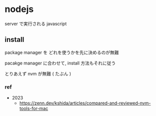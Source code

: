 
# nodejs

server で実行される javascript


## install

package manager を どれを使うかを先に決めるのが無難

pacakge manager に合わせて, install 方法もそれに従う

とりあえず nvm が無難 ( たぶん )


### ref

- 2023
  - https://zenn.dev/kshida/articles/compared-and-reviewed-nvm-tools-for-mac



